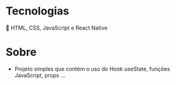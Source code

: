 ﻿# Tecnologias
 
 🔧 HTML, CSS, JavaScript e React Native
 
 # Sobre
 
 - Projeto simples que contém o uso do Hook useState, funções JavaScript, props ...
